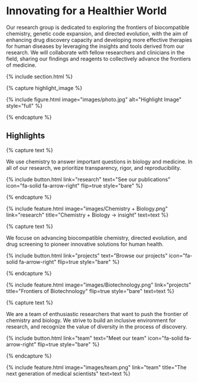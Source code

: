---
---

# Innovating for a Healthier World

Our research group is dedicated to exploring the frontiers of biocompatible chemistry, genetic code expansion, and directed evolution, with the aim of enhancing drug discovery capacity and developing more effective therapies for human diseases by leveraging the insights and tools derived from our research. We will collaborate with fellow researchers and clinicians in the field, sharing our findings and reagents to collectively advance the frontiers of medicine.

{% include section.html %}

{% capture highlight_image %}

{% 
include figure.html 
image="images/photo.jpg" 
alt="Highlight Image" 
style="full" 
%}

{% endcapture %}

## Highlights

{% capture text %}

We use chemistry to answer important questions in biology and medicine. In all of our research, we prioritize transparency, rigor, and reproducibility.

{%
  include button.html
  link="research"
  text="See our publications"
  icon="fa-solid fa-arrow-right"
  flip=true
  style="bare"
%}

{% endcapture %}

{%
  include feature.html
  image="images/Chemistry + Biology.png"
  link="research"
  title="Chemistry + Biology → insight"
  text=text
%}

{% capture text %}

 We focuse on advancing biocompatible chemistry, directed evolution, and drug screening to pioneer innovative solutions for human health.

{%
  include button.html
  link="projects"
  text="Browse our projects"
  icon="fa-solid fa-arrow-right"
  flip=true
  style="bare"
%}

{% endcapture %}

{%
  include feature.html
  image="images/Biotechnology.png"
  link="projects"
  title="Frontiers of Biotechnology"
  flip=true
  style="bare"
  text=text
%}

{% capture text %}

We are a team of enthusiastic researchers that want to push the frontier of chemistry and biology. We strive to build an inclusive environment for research, and recognize the value of diversity in the process of discovery.

{%
  include button.html
  link="team"
  text="Meet our team"
  icon="fa-solid fa-arrow-right"
  flip=true
  style="bare"
%}

{% endcapture %}

{%
  include feature.html
  image="images/team.png"
  link="team"
  title="The next generation of medical scientists"
  text=text
%}
